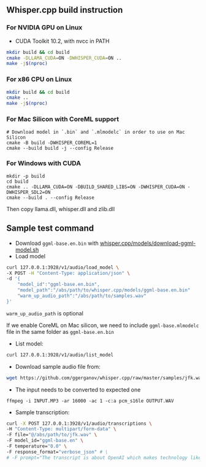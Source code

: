 ## Whisper.cpp build instruction

### For NVIDIA GPU on Linux

- CUDA Toolkit 10.2, with nvcc in PATH

```bash
mkdir build && cd build
cmake -DLLAMA_CUDA=ON -DWHISPER_CUDA=ON ..
make -j$(nproc)
```

### For x86 CPU on Linux

```bash
mkdir build && cd build
cmake ..
make -j$(nproc)
```

### For Mac Silicon with CoreML support

```
# Download model in `.bin` and `.mlmodelc` in order to use on Mac Silicon
cmake -B build -DWHISPER_COREML=1
cmake --build build -j --config Release
```

### For Windows with CUDA

```
mkdir -p build
cd build
cmake .. -DLLAMA_CUDA=ON -DBUILD_SHARED_LIBS=ON -DWHISPER_CUDA=ON -DWHISPER_SDL2=ON
cmake --build . --config Release
```

Then copy llama.dll, whisper.dll and zlib.dll

## Sample test command

- Download `ggml-base.en.bin` with [whisper.cpp/models/download-ggml-model.sh](whisper.cpp/models/download-ggml-model.sh)
- Load model

```bash
curl 127.0.0.1:3928/v1/audio/load_model \
-X POST -H "Content-Type: application/json" \
-d '{
    "model_id":"ggml-base.en.bin",
    "model_path":"/abs/path/to/whisper.cpp/models/ggml-base.en.bin"
    "warm_up_audio_path":"/abs/path/to/samples.wav"
}'
```

`warm_up_audio_path` is optional

If we enable CoreML on Mac silicon, we need to include `ggml-base.mlmodelc` file in the same folder as `ggml-base.en.bin`

- List model:

```bash
curl 127.0.0.1:3928/v1/audio/list_model
```

- Download sample audio file from:

```bash
wget https://github.com/ggerganov/whisper.cpp/raw/master/samples/jfk.wav
```

- The input needs to be converted to expected one

```
ffmpeg -i INPUT.MP3 -ar 16000 -ac 1 -c:a pcm_s16le OUTPUT.WAV
```

- Sample transcription:

```bash
curl -X POST 127.0.0.1:3928/v1/audio/transcriptions \
-H "Content-Type: multipart/form-data" \
-F file="@/abs/path/to/jfk.wav" \
-F model_id="ggml-base.en" \
-F temperature="0.0" \
-F response_format="verbose_json" # \
# -F prompt="The transcript is about OpenAI which makes technology like DALL·E, GPT-3, and ChatGPT with the hope of one day building an AGI system that benefits all of humanity. The president is trying to raly people to support the cause."
```
